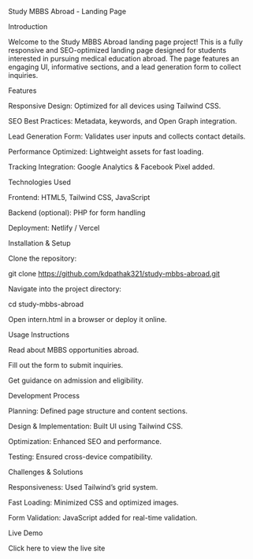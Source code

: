 Study MBBS Abroad - Landing Page

Introduction

Welcome to the Study MBBS Abroad landing page project! This is a fully responsive and SEO-optimized landing page designed for students interested in pursuing medical education abroad. The page features an engaging UI, informative sections, and a lead generation form to collect inquiries.

Features

Responsive Design: Optimized for all devices using Tailwind CSS.

SEO Best Practices: Metadata, keywords, and Open Graph integration.

Lead Generation Form: Validates user inputs and collects contact details.

Performance Optimized: Lightweight assets for fast loading.

Tracking Integration: Google Analytics & Facebook Pixel added.

Technologies Used

Frontend: HTML5, Tailwind CSS, JavaScript

Backend (optional): PHP for form handling

Deployment: Netlify / Vercel

Installation & Setup

Clone the repository:

git clone https://github.com/kdpathak321/study-mbbs-abroad.git

Navigate into the project directory:

cd study-mbbs-abroad

Open intern.html in a browser or deploy it online.

Usage Instructions

Read about MBBS opportunities abroad.

Fill out the form to submit inquiries.

Get guidance on admission and eligibility.

Development Process

Planning: Defined page structure and content sections.

Design & Implementation: Built UI using Tailwind CSS.

Optimization: Enhanced SEO and performance.

Testing: Ensured cross-device compatibility.

Challenges & Solutions

Responsiveness: Used Tailwind’s grid system.

Fast Loading: Minimized CSS and optimized images.

Form Validation: JavaScript added for real-time validation.

Live Demo

Click here to view the live site


